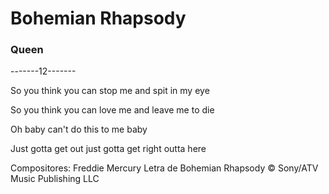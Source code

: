 # Bohemian Rhapsody
### Queen


-------12-------

So you think you can stop me and spit in my eye

So you think you can love me and leave me to die  

Oh baby can't do this to me baby  

Just gotta get out just gotta get right outta here



Compositores: Freddie Mercury
Letra de Bohemian Rhapsody © Sony/ATV Music Publishing LLC
